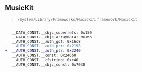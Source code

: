 ## MusicKit

> `/System/Library/Frameworks/MusicKit.framework/MusicKit`

```diff

   __DATA_CONST.__objc_superrefs: 0x150
   __DATA_CONST.__objc_arraydata: 0x168
   __AUTH_CONST.__auth_got: 0x16c8
-  __AUTH_CONST.__auth_ptr: 0x2198
+  __AUTH_CONST.__auth_ptr: 0x2240
   __AUTH_CONST.__const: 0x246b0
   __AUTH_CONST.__cfstring: 0xc40
   __AUTH_CONST.__objc_const: 0x7030

```
